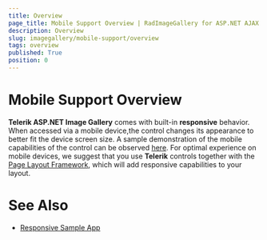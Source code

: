 ```yaml
---
title: Overview
page_title: Mobile Support Overview | RadImageGallery for ASP.NET AJAX Documentation
description: Overview
slug: imagegallery/mobile-support/overview
tags: overview
published: True
position: 0
---
```


# Mobile Support Overview



**Telerik ASP.NET Image Gallery** comes with built-in **responsive** behavior. When accessed via a mobile device,the control changes its appearance to better fit the device screen size. A sample demonstration of the mobile capabilities of the control can be observed [here](https://demos.telerik.com/aspnet-ajax/image-gallery/examples/mobile-and-touch-support/responsive-behavior/defaultcs.aspx). For optimal experience on mobile devices, we suggest that you use **Telerik** controls together with the [Page Layout Framework](https://www.telerik.com/products/aspnet-ajax/responsive-page-layout.aspx), which will add responsive capabilities to your layout.

# See Also

 * [Responsive Sample App](https://demos.telerik.com/responsive-web-design-aspnet/samples.aspx)
